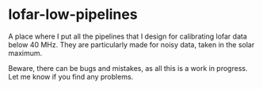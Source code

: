 # lofar-low-pipelines
A place where I put all the pipelines that I design for calibrating lofar data below 40 MHz. They are particularly made for noisy data, taken in the solar maximum.

Beware, there can be bugs and mistakes, as all this is a work in progress. Let me know if you find any problems.
